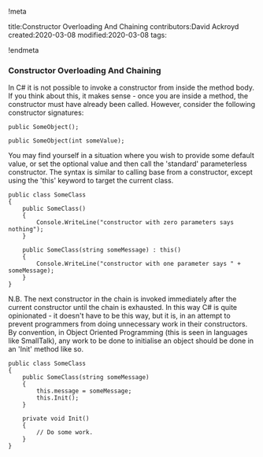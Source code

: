 !meta

title:Constructor Overloading And Chaining
contributors:David Ackroyd
created:2020-03-08
modified:2020-03-08
tags:

!endmeta


### Constructor Overloading And Chaining

In C# it is not possible to invoke a constructor from inside the method body. If you think about this, it makes sense - once you are inside a method, the constructor must have already been called. However, consider the following constructor signatures:

    public SomeObject();

    public SomeObject(int someValue);

You may find yourself in a situation where you wish to provide some default value, or set the optional value and then call the 'standard' parameterless constructor. The syntax is similar to calling base from a constructor, except using the 'this' keyword to target the current class.

    public class SomeClass 
    {
        public SomeClass()
        {
            Console.WriteLine("constructor with zero parameters says nothing");
        }
        
        public SomeClass(string someMessage) : this() 
        {
            Console.WriteLine("constructor with one parameter says " + someMessage);
        }
    }

N.B. The next constructor in the chain is invoked immediately after the current constructor until the chain is exhausted. In this way C# is quite opinionated - it doesn't have to be this way, but it is, in an attempt to prevent programmers from doing unnecessary work in their constructors. By convention, in Object Oriented Programming (this is seen in languages like SmallTalk), any work to be done to initialise an object should be done in an 'Init' method like so.

    public class SomeClass 
    {
        public SomeClass(string someMessage)
        {
            this.message = someMessage;
            this.Init();
        }

        private void Init()
        {
            // Do some work.
        }
    }
